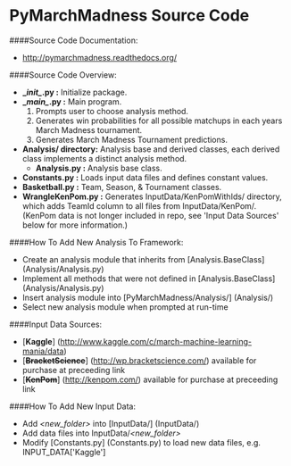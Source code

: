 PyMarchMadness Source Code
=============

####Source Code Documentation:
- http://pymarchmadness.readthedocs.org/

####Source Code Overview:
- **\__init\__.py :** Initialize package.
- **\__main\__.py :** Main program.
  1. Prompts user to choose analysis method.
  2. Generates win probabilities for all possible matchups in each years March Madness tournament.
  3. Generates March Madness Tournament predictions.
- **Analysis/ directory:** Analysis base and derived classes, each derived class implements a distinct analysis method.
  - **Analysis.py :** Analysis base class.
- **Constants.py :** Loads input data files and defines constant values.
- **Basketball.py :** Team, Season, & Tournament classes.
- **WrangleKenPom.py :** Generates InputData/KenPomWithIds/ directory, which adds TeamId column to all files from InputData/KenPom/. (KenPom data is not longer included in repo, see 'Input Data Sources' below for more information.)

####How To Add New Analysis To Framework:
- Create an analysis module that inherits from [Analysis.BaseClass] (Analysis/Analysis.py)
- Implement all methods that were not defined in [Analysis.BaseClass] (Analysis/Analysis.py)
- Insert analysis module into [PyMarchMadness/Analysis/] (Analysis/)
- Select new analysis module when prompted at run-time

####Input Data Sources:
- [**Kaggle**] (http://www.kaggle.com/c/march-machine-learning-mania/data)
- [~~**BracketScience**~~] (http://wp.bracketscience.com/) available for purchase at preceeding link
- [~~**KenPom**~~] (http://kenpom.com/) available for purchase at preceeding link

####How To Add New Input Data:
- Add *\<new_folder\>* into [InputData/] (InputData/)
- Add data files into InputData/*\<new_folder\>*
- Modify [Constants.py] (Constants.py) to load new data files, e.g. INPUT_DATA['Kaggle']
